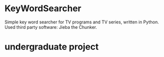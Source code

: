 # KeyWordSearcher
Simple key word searcher for TV programs and TV series, written in Python. Used third party software: Jieba the Chunker.

# undergraduate project
